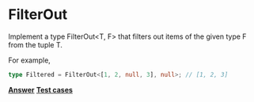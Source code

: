# FilterOut

Implement a type FilterOut<T, F> that filters out items of the given type F from the tuple T.

For example,

```ts
type Filtered = FilterOut<[1, 2, null, 3], null>; // [1, 2, 3]
```

**[Answer](./index.ts)**
**[Test cases](./test.spec.ts)**
